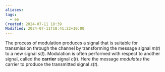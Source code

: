 ```yaml
---
aliases: 
tags:
  - ee
Created: 2024-07-11 18:39
Modified: 2024-07-11T18:41:22+10:00
---
```

The process of modulation produces a signal that is suitable for transmission through the channel by transforming the message signal $m(t)$ to a new signal $s(t)$. Modulation is often performed with respect to another signal, called the **carrier** signal $c(t)$. Here the message *modulates* the carrier to produce the transmitted signal $s(t)$.